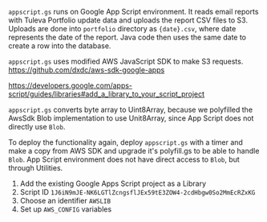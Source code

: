 `appscript.gs` runs on Google App Script environment.
It reads email reports with Tuleva Portfolio update data and uploads the report CSV files to S3.
Uploads are done into `portfolio` directory as `{date}.csv`, where date represents the date of the report.
Java code then uses the same date to create a row into the database.

`appscript.gs` uses modified AWS JavaScript SDK to make S3 requests.
https://github.com/dxdc/aws-sdk-google-apps

https://developers.google.com/apps-script/guides/libraries#add_a_library_to_your_script_project

`appscript.gs` converts byte array to Uint8Array, because we polyfilled the AwsSdk Blob implementation to use Unit8Array, since App Script does not directly use `Blob`.

To deploy the functionality again, deploy `appscript.gs` with a timer and 
make a copy from AWS SDK and upgrade it's polyfill.gs to be able to handle `Blob`.
App Script environment does not have direct access to `Blob`, but through Utilities.

1. Add the existing Google Apps Script project as a Library
2. Script ID `1J6iN9mJE-NK6LGTlZcngsflJEx59tE3ZOW4-2cdHbgw0So2MmEcRZxKG`
3. Choose an identifier `AWSLIB`
4. Set up `AWS_CONFIG` variables
